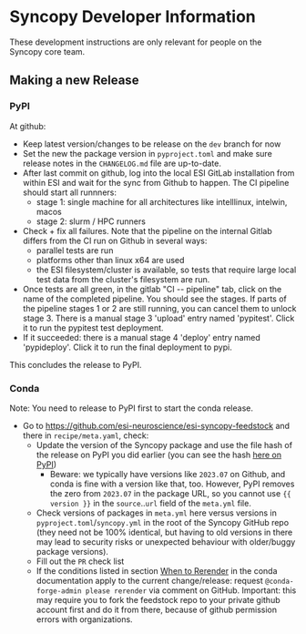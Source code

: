 # Syncopy Developer Information

These development instructions are only relevant for people on the Syncopy core team.

## Making a new Release

### PyPI

At github:

* Keep latest version/changes to be release on the `dev` branch for now
* Set the new the package version in `pyproject.toml` and make sure release notes in the `CHANGELOG.md` file are up-to-date.
* After last commit on github, log into the local ESI GitLab installation from within ESI and wait for the sync from Github to happen. The CI pipeline should start all runnners:
  - stage 1: single machine for all architectures like intelllinux, intelwin, macos
  - stage 2: slurm / HPC runners
* Check + fix all failures. Note that the pipeline on the internal Gitlab differs from the CI run on Github in several ways:
  - parallel tests are run
  - platforms other than linux x64 are used
  - the ESI filesystem/cluster is available, so tests that require large local test data from the cluster's filesystem are run.
* Once tests are all green, in the gitlab "CI -- pipeline" tab, click on the name of the completed pipeline. You should see the stages. If parts of the pipeline stages 1 or 2 are still running, you can cancel them to unlock stage 3. There is a manual stage 3 'upload' entry named 'pypitest'. Click it to run the pypitest test deployment.
* If it succeeded: there is a manual stage 4 'deploy' entry named 'pypideploy'. Click it to run the final deployment to pypi.

This concludes the release to PyPI.

### Conda

Note: You need to release to PyPI first to start the conda release.

* Go to https://github.com/esi-neuroscience/esi-syncopy-feedstock and there in `recipe/meta.yaml`, check:
   - Update the version of the Syncopy package and use the file hash of the release on PyPI you did earlier (you can see the hash [here on PyPI](https://pypi.org/project/esi-syncopy/#files))
       * Beware: we typically have versions like `2023.07` on Github, and conda is fine with a version like that, too. However, PyPI removes the zero from `2023.07` in the package URL, so you cannot use  `{{ version }}` in the `source`..`url` field of the `meta.yml` file.
   - Check versions of packages in `meta.yml` here versus versions in `pyproject.toml`/`syncopy.yml` in the root of the Syncopy GitHub repo (they need not be 100% identical, but having to old versions in there may lead to security risks or unexpected behaviour with older/buggy package versions).
   - Fill out the `PR` check list
   - If the conditions listed in section [When to Rerender](https://conda-forge.org/docs/maintainer/updating_pkgs.html#when-to-rerender) in the conda documentation apply to the current change/release: request `@conda-forge-admin please rerender` via comment on GitHub. Important: this may require you to fork the feedstock repo to your private github account first and do it from there, because of github permission errors with organizations.
